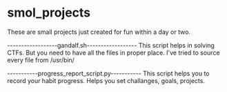 # smol_projects
These are small projects just created for fun within a day or two.

------------------gandalf.sh------------------
This script helps in solving CTFs.
But you need to have all the files in proper place.
I've tried to source every file from /usr/bin/

-----------progress_report_script.py-----------
This script helps you to record your habit progress.
Helps you set challanges, goals, projects.
